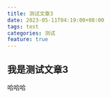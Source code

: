 ```yaml
---
title: 测试文章3
date: 2023-05-11T04:19:00+08:00
tags: test
categories: 测试
feature: true
---
```


## 我是测试文章3

哈哈哈
